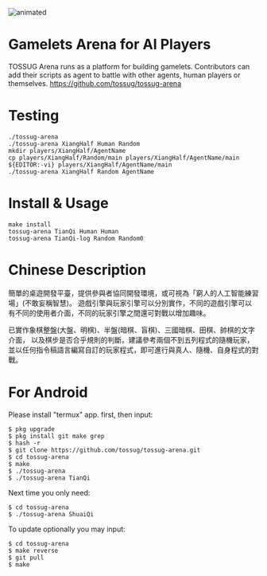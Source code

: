 ![animated](https://user-images.githubusercontent.com/6536345/35132167-d0d8b240-fd04-11e7-8eff-d83152d9a3d3.gif)

Gamelets Arena for AI Players
=============================
TOSSUG Arena runs as a platform for building gamelets.
Contributors can add their scripts as agent to battle with other agents,
human players or themselves. <https://github.com/tossug/tossug-arena>

Testing
=======
	./tossug-arena
	./tossug-arena XiangHalf Human Random
	mkdir players/XiangHalf/AgentName
	cp players/XiangHalf/Random/main players/XiangHalf/AgentName/main
	${EDITOR:-vi} players/XiangHalf/AgentName/main
	./tossug-arena XiangHalf Random AgentName

Install & Usage
===============
	make install
	tossug-arena TianQi Human Human
	tossug-arena TianQi-log Random Random0

Chinese Description
===================
簡單的桌遊開發平臺，提供參與者協同開發環境，或可視為「窮人的人工智能練習場」(不敢妄稱智慧)。
遊戲引擎與玩家引擎可以分別實作，不同的遊戲引擎可以有不同的使用者介面，不同的玩家引擎之間還可對戰以增加趣味。

已實作象棋整盤(大盤、明棋)、半盤(暗棋、盲棋)、三國暗棋、田棋、帥棋的文字介面，
以及棋步是否合乎規則的判斷。建議參考兩個不到五列程式的隨機玩家，
並以任何指令稿語言編寫自訂的玩家程式，即可進行與真人、隨機、自身程式的對戰。

For Android
===========
Please install "termux" app. first, then input:

	$ pkg upgrade
	$ pkg install git make grep
	$ hash -r
	$ git clone https://github.com/tossug/tossug-arena.git
	$ cd tossug-arena
	$ make
	$ ./tossug-arena
	$ ./tossug-arena TianQi

Next time you only need:

	$ cd tossug-arena
	$ ./tossug-arena ShuaiQi

To update optionally you may input:

	$ cd tossug-arena
	$ make reverse
	$ git pull
	$ make
